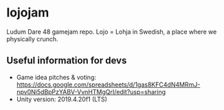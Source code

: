 # lojojam
Ludum Dare 48 gamejam repo. Lojo = Lohja in Swedish, a place where we physically crunch. 

## Useful information for devs
- Game idea pitches & voting: https://docs.google.com/spreadsheets/d/1gas8KFC4dN4MRmJ-npv0Ni5dBpPzYABV-VvnHTMgQrI/edit?usp=sharing
- Unity version: 2019.4.20f1 (LTS)
